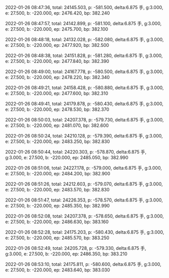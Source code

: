 2022-01-26 08:47:36, total: 24145.503, p: -581.500, delta:6.875 手, g:3.000, e: 27.500, b: -220.000, ep: 2476.420, bp: 382.240

2022-01-26 08:47:57, total: 24142.899, p: -581.100, delta:6.875 手, g:3.000, e: 27.500, b: -220.000, ep: 2475.700, bp: 382.100

2022-01-26 08:48:18, total: 24132.028, p: -582.080, delta:6.875 手, g:3.000, e: 27.500, b: -220.000, ep: 2477.920, bp: 382.500

2022-01-26 08:48:38, total: 24151.828, p: -581.280, delta:6.875 手, g:3.000, e: 27.500, b: -220.000, ep: 2477.840, bp: 382.390

2022-01-26 08:49:00, total: 24167.778, p: -580.500, delta:6.875 手, g:3.000, e: 27.500, b: -220.000, ep: 2478.220, bp: 382.340

2022-01-26 08:49:21, total: 24158.428, p: -580.880, delta:6.875 手, g:3.000, e: 27.500, b: -220.000, ep: 2477.600, bp: 382.310

2022-01-26 08:49:41, total: 24179.878, p: -580.430, delta:6.875 手, g:3.000, e: 27.500, b: -220.000, ep: 2478.530, bp: 382.370

2022-01-26 08:50:03, total: 24207.378, p: -579.730, delta:6.875 手, g:3.000, e: 27.500, b: -220.000, ep: 2481.070, bp: 382.600

2022-01-26 08:50:24, total: 24210.128, p: -579.390, delta:6.875 手, g:3.000, e: 27.500, b: -220.000, ep: 2483.250, bp: 382.830

2022-01-26 08:50:44, total: 24220.303, p: -578.870, delta:6.875 手, g:3.000, e: 27.500, b: -220.000, ep: 2485.050, bp: 382.990

2022-01-26 08:51:06, total: 24227.178, p: -579.000, delta:6.875 手, g:3.000, e: 27.500, b: -220.000, ep: 2484.200, bp: 382.900

2022-01-26 08:51:26, total: 24212.603, p: -579.070, delta:6.875 手, g:3.000, e: 27.500, b: -220.000, ep: 2483.570, bp: 382.830

2022-01-26 08:51:47, total: 24226.353, p: -578.570, delta:6.875 手, g:3.000, e: 27.500, b: -220.000, ep: 2485.350, bp: 382.990

2022-01-26 08:52:08, total: 24207.378, p: -578.650, delta:6.875 手, g:3.000, e: 27.500, b: -220.000, ep: 2486.630, bp: 383.160

2022-01-26 08:52:28, total: 24175.203, p: -580.430, delta:6.875 手, g:3.000, e: 27.500, b: -220.000, ep: 2485.570, bp: 383.250

2022-01-26 08:52:49, total: 24205.728, p: -579.330, delta:6.875 手, g:3.000, e: 27.500, b: -220.000, ep: 2486.350, bp: 383.210

2022-01-26 08:53:10, total: 24175.811, p: -580.600, delta:6.875 手, g:3.000, e: 27.500, b: -220.000, ep: 2483.640, bp: 383.030